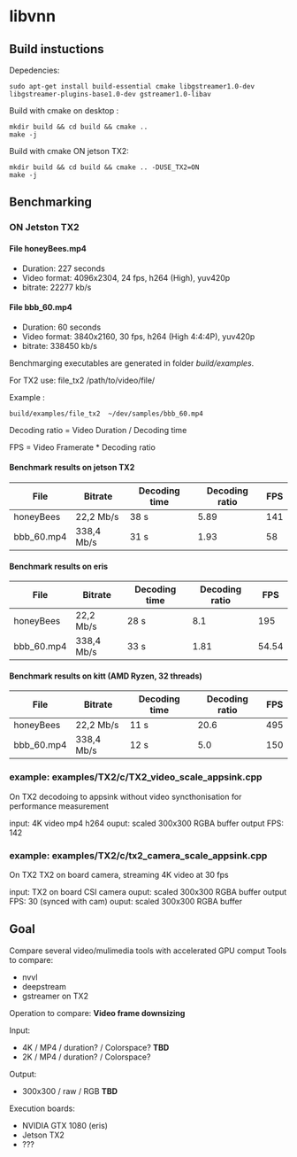 # libvnn

## Build instuctions

Depedencies:
```shell
sudo apt-get install build-essential cmake libgstreamer1.0-dev libgstreamer-plugins-base1.0-dev gstreamer1.0-libav
```
Build with cmake on desktop : 

```shell
mkdir build && cd build && cmake ..
make -j
```
Build with cmake ON jetson TX2:

```shell
mkdir build && cd build && cmake .. -DUSE_TX2=ON
make -j
```

## Benchmarking

### ON Jetston TX2
#### File honeyBees.mp4
  - Duration: 227 seconds
  - Video format:  4096x2304, 24 fps,  h264 (High),  yuv420p 
  - bitrate: 22277 kb/s

  
#### File bbb_60.mp4
  - Duration: 60 seconds
  - Video format: 3840x2160, 30 fps,  h264 (High 4:4:4P),  yuv420p 
  - bitrate: 338450 kb/s

Benchmarging executables are generated in folder *build/examples*.

For TX2 use: file_tx2 /path/to/video/file/

Example : 
```shell
build/examples/file_tx2  ~/dev/samples/bbb_60.mp4
```
Decoding ratio = Video Duration / Decoding time

FPS = Video Framerate * Decoding ratio

#### Benchmark results on jetson TX2

| File         | Bitrate     | Decoding time   |  Decoding ratio | FPS   |
| ------     | --------    | --------------- |---------------  |  ----- |
| honeyBees  |  22,2 Mb/s  | 38 s            | 5.89            | 141   |
| bbb_60.mp4 |  338,4 Mb/s | 31 s            | 1.93            | 58    |

  
#### Benchmark results on eris
   

| File         | Bitrate     | Decoding time   |  Decoding ratio | FPS   |
| ------     | --------    | --------------- |---------------  | ----- |
| honeyBees  |  22,2 Mb/s  | 28 s            | 8.1             | 195   |
| bbb_60.mp4 |  338,4 Mb/s | 33 s            | 1.81            | 54.54 |

  
#### Benchmark results on kitt (AMD Ryzen, 32 threads)
   

| File         | Bitrate     | Decoding time   |  Decoding ratio | FPS  |
| ------     | --------    | --------------- |---------------  |  --- |
| honeyBees  |  22,2 Mb/s  | 11 s            | 20.6            | 495  | 
| bbb_60.mp4 |  338,4 Mb/s | 12 s            | 5.0             | 150  |



### example: examples/TX2/c/TX2_video_scale_appsink.cpp
  On TX2
  decodoing to appsink without video syncthonisation for performance measurement

  input: 4K video mp4 h264
  ouput: scaled 300x300 RGBA buffer
  output FPS: 142

### example: examples/TX2/c/tx2_camera_scale_appsink.cpp
  On TX2
  TX2 on board camera, streaming 4K video at 30 fps

  input: TX2 on board CSI camera
  ouput: scaled 300x300 RGBA buffer
  output FPS: 30 (synced with cam)
  ouput: scaled 300x300 RGBA buffer
## Goal
Compare several video/mulimedia tools with accelerated GPU comput
Tools to compare:
- nvvl
- deepstream
- gstreamer on TX2

Operation to compare:  **Video frame downsizing**

Input:
- 4K  / MP4 / duration? / Colorspace? **TBD**
- 2K / MP4 / duration? / Colorspace?

Output:
- 300x300 / raw / RGB **TBD**

Execution boards:
- NVIDIA GTX 1080 (eris)
- Jetson TX2
- ???

